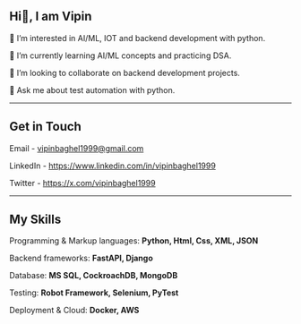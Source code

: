 ## Hi👋, I am Vipin

👀 I’m interested in AI/ML, IOT and backend development with python.

🌱 I’m currently learning AI/ML concepts and practicing DSA.

👯 I’m looking to collaborate on backend development projects.

💬 Ask me about test automation with python.

---
## Get in Touch
Email - vipinbaghel1999@gmail.com

LinkedIn - https://www.linkedin.com/in/vipinbaghel1999

Twitter - https://x.com/vipinbaghel1999

---
## My Skills
Programming & Markup languages: **Python, Html, Css, XML, JSON**

Backend frameworks: **FastAPI, Django**

Database: **MS SQL, CockroachDB, MongoDB**

Testing: **Robot Framework, Selenium, PyTest**

Deployment & Cloud: **Docker, AWS**



